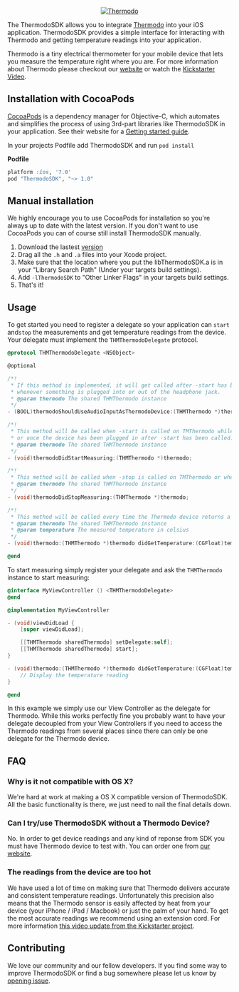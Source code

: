 <p align="center">
  <a href="http://developer.thermodo.com/"><img src="https://raw.githubusercontent.com/thermodo/ThermodoSDK-iOS/master/thermodo-logo.png" alt="Thermodo" title="Thermodo" /></a>
</p>

The ThermodoSDK allows you to integrate [Thermodo](http://thermodo.com) into your iOS application. ThermodoSDK provides a simple interface for interacting with Thermodo and getting temperature readings into your application.

Thermodo is a tiny electrical thermometer for your mobile device that lets you measure the temperature right where you are. For more information about Thermodo please checkout our [website](http://thermodo.com) or watch the [Kickstarter Video](http://www.kickstarter.com/projects/robocat/thermodo-the-tiny-thermometer-for-mobile-devices).

## Installation with CocoaPods

[CocoaPods](http://cocoapods.org) is a dependency manager for Objective-C, which automates and simplifies the process of using 3rd-part libraries like ThermodoSDK in your application. See their website for a [Getting started guide](http://docs.cocoapods.org/guides/installing_cocoapods.html).

In your projects Podfile add ThermodoSDK and run ``pod install``

**Podfile**
```ruby
platform :ios, '7.0'
pod "ThermodoSDK", "~> 1.0"
```

## Manual installation

We highly encourage you to use CocoaPods for installation so you're always up to date with the latest version. If you don't want to use CocoaPods you can of course still install ThermodoSDK manually.

1. Download the lastest [version](https://github.com/thermodo/ThermodoSDK-iOS)
2. Drag all the ``.h`` and ``.a`` files into your Xcode project.
3. Make sure that the location where you put the libThermodoSDK.a is in your "Library Search Path" (Under your targets build settings).
4. Add ``-lThermodoSDK`` to "Other Linker Flags" in your targets build settings.
5. That's it!

## Usage

To get started you need to register a delegate so your application can ``start`` and``stop`` the measurements and get temperature readings from the device. Your delegate must implement the ``THMThermodoDelegate`` protocol.

```objectivec
@protocol THMThermodoDelegate <NSObject>

@optional

/*!
 * If this method is implemented, it will get called after -start has been called and
 * whenever something is plugged into or out of the headphone jack.
 * @param thermodo The shared THMThermodo instance
 */
- (BOOL)thermodoShouldUseAudioInputAsThermodoDevice:(THMThermodo *)thermodo;

/*!
 * This method will be called when -start is called on TMThermodo while the device is plugged in
 * or once the device has been plugged in after -start has been called.
 * @param thermodo The shared THMThermodo instance
 */
- (void)thermodoDidStartMeasuring:(THMThermodo *)thermodo;

/*!
 * This method will be called when -stop is called on TMThermodo or when the device is unplugged.
 * @param thermodo The shared THMThermodo instance
 */
- (void)thermodoDidStopMeasuring:(THMThermodo *)thermodo;

/*!
 * This method will be called every time the Thermodo device returns a new temperature reading.
 * @param thermodo The shared THMThermodo instance
 * @param temperature The measured temperature in celsius
 */
- (void)thermodo:(THMThermodo *)thermodo didGetTemperature:(CGFloat)temperature;

@end
```

To start measuring simply register your delegate and ask the ``THMThermodo`` instance to start measuring:

```objectivec
@interface MyViewController () <THMThermodoDelegate>
@end

@implementation MyViewController

- (void)viewDidLoad {
	[super viewDidLoad];

	[[THMThermodo sharedThermodo] setDelegate:self];
	[[THMThermodo sharedThermodo] start];
}

- (void)thermodo:(THMThermodo *)thermodo didGetTemperature:(CGFloat)temperature {
	// Display the temperature reading
}

@end
```

In this example we simply use our View Controller as the delegate for Thermodo. While this works perfectly fine you probably want to have your delegate decoupled from your View Controllers if you need to access the Thermodo readings from several places since there can only be one delegate for the Thermodo device.

## FAQ

### Why is it not compatible with OS X?

We're hard at work at making a OS X compatible version of ThermodoSDK. All the basic functionality is there, we just need to nail the final details down.

### Can I try/use ThermodoSDK without a Thermodo Device?

No. In order to get device readings and any kind of reponse from SDK you must have Thermodo device to test with. You can order one from [our website](http://thermodo.com).

### The readings from the device are too hot

We have used a lot of time on making sure that Thermodo delivers accurate and consistent temperature readings. Unfortunately this precision also means that the Thermodo
sensor is easily affected by heat from your device (your iPhone / iPad / Macbook) or just the palm of your hand. To get the most accurate readings we recommend using an extension cord. For more information [this video update from the Kickstarter project](http://vimeo.com/76458958).

## Contributing

We love our community and our fellow developers. If you find some way to improve ThermodoSDK or find a bug somewhere please let us know by [opening issue](https://github.com/thermodo/ThermodoSDK-iOS/issues/new).
